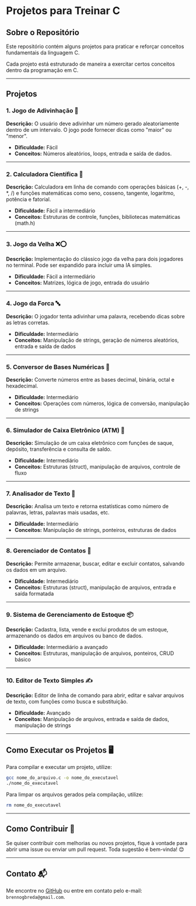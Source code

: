 # Projetos para Treinar C



## Sobre o Repositório

Este repositório contém alguns projetos para praticar e reforçar conceitos fundamentais da linguagem C.

Cada projeto está estruturado de maneira a exercitar certos conceitos dentro da programação em C.

---

## Projetos

### 1. Jogo de Adivinhação 🎯

**Descrição:** O usuário deve adivinhar um número gerado aleatoriamente dentro de um intervalo. O jogo pode fornecer dicas como "maior" ou "menor".

- **Dificuldade:** Fácil
- **Conceitos:** Números aleatórios, loops, entrada e saída de dados.

---

### 2. Calculadora Científica 🧮

**Descrição:** Calculadora em linha de comando com operações básicas (+, -, \*, /) e funções matemáticas como seno, cosseno, tangente, logaritmo, potência e fatorial.

- **Dificuldade:** Fácil a intermediário
- **Conceitos:** Estruturas de controle, funções, bibliotecas matemáticas (math.h)

---

### 3. Jogo da Velha ❌⭕

**Descrição:** Implementação do clássico jogo da velha para dois jogadores no terminal. Pode ser expandido para incluir uma IA simples.

- **Dificuldade:** Fácil a intermediário
- **Conceitos:** Matrizes, lógica de jogo, entrada do usuário

---

### 4. Jogo da Forca 🔤

**Descrição:** O jogador tenta adivinhar uma palavra, recebendo dicas sobre as letras corretas.

- **Dificuldade:** Intermediário
- **Conceitos:** Manipulação de strings, geração de números aleatórios, entrada e saída de dados

---

### 5. Conversor de Bases Numéricas 🔢

**Descrição:** Converte números entre as bases decimal, binária, octal e hexadecimal.

- **Dificuldade:** Intermediário
- **Conceitos:** Operações com números, lógica de conversão, manipulação de strings

---

### 6. Simulador de Caixa Eletrônico (ATM) 🏦

**Descrição:** Simulação de um caixa eletrônico com funções de saque, depósito, transferência e consulta de saldo.

- **Dificuldade:** Intermediário
- **Conceitos:** Estruturas (struct), manipulação de arquivos, controle de fluxo

---

### 7. Analisador de Texto 📝

**Descrição:** Analisa um texto e retorna estatísticas como número de palavras, letras, palavras mais usadas, etc.

- **Dificuldade:** Intermediário
- **Conceitos:** Manipulação de strings, ponteiros, estruturas de dados

---

### 8. Gerenciador de Contatos 📒

**Descrição:** Permite armazenar, buscar, editar e excluir contatos, salvando os dados em um arquivo.

- **Dificuldade:** Intermediário
- **Conceitos:** Estruturas (struct), manipulação de arquivos, entrada e saída formatada

---

### 9. Sistema de Gerenciamento de Estoque 📦

**Descrição:** Cadastra, lista, vende e exclui produtos de um estoque, armazenando os dados em arquivos ou banco de dados.

- **Dificuldade:** Intermediário a avançado
- **Conceitos:** Estruturas, manipulação de arquivos, ponteiros, CRUD básico

---

### 10. Editor de Texto Simples ✍️

**Descrição:** Editor de linha de comando para abrir, editar e salvar arquivos de texto, com funções como busca e substituição.

- **Dificuldade:** Avançado
- **Conceitos:** Manipulação de arquivos, entrada e saída de dados, manipulação de strings

---

## Como Executar os Projetos 🖥️

Para compilar e executar um projeto, utilize:

```sh
gcc nome_do_arquivo.c -o nome_do_executavel
./nome_do_executavel
```

Para limpar os arquivos gerados pela compilação, utilize:

```sh
rm nome_do_executavel
```

---

## Como Contribuir 🚀

Se quiser contribuir com melhorias ou novos projetos, fique à vontade para abrir uma issue ou enviar um pull request. Toda sugestão é bem-vinda! 😊

---

## Contato 📬

Me encontre no [GitHub](https://github.com/brenno1206) ou entre em contato pelo e-mail: `brennogbreda@gmail.com`.
